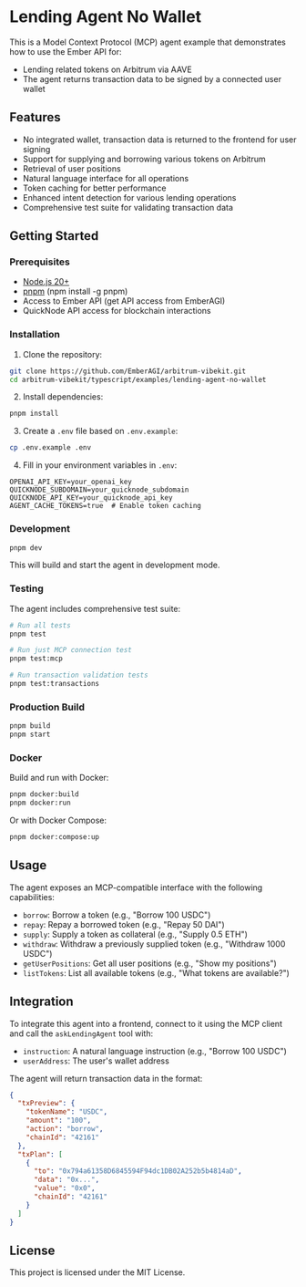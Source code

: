 # Lending Agent No Wallet

This is a Model Context Protocol (MCP) agent example that demonstrates how to use the Ember API for:

- Lending related tokens on Arbitrum via AAVE
- The agent returns transaction data to be signed by a connected user wallet

## Features

- No integrated wallet, transaction data is returned to the frontend for user signing
- Support for supplying and borrowing various tokens on Arbitrum
- Retrieval of user positions
- Natural language interface for all operations
- Token caching for better performance
- Enhanced intent detection for various lending operations
- Comprehensive test suite for validating transaction data

## Getting Started

### Prerequisites

- [Node.js 20+](https://nodejs.org/)
- [pnpm](https://pnpm.io/) (npm install -g pnpm)
- Access to Ember API (get API access from EmberAGI)
- QuickNode API access for blockchain interactions

### Installation

1. Clone the repository:

```bash
git clone https://github.com/EmberAGI/arbitrum-vibekit.git
cd arbitrum-vibekit/typescript/examples/lending-agent-no-wallet
```

2. Install dependencies:

```bash
pnpm install
```

3. Create a `.env` file based on `.env.example`:

```bash
cp .env.example .env
```

4. Fill in your environment variables in `.env`:

```
OPENAI_API_KEY=your_openai_key
QUICKNODE_SUBDOMAIN=your_quicknode_subdomain
QUICKNODE_API_KEY=your_quicknode_api_key
AGENT_CACHE_TOKENS=true  # Enable token caching
```

### Development

```bash
pnpm dev
```

This will build and start the agent in development mode.

### Testing

The agent includes comprehensive test suite:

```bash
# Run all tests
pnpm test

# Run just MCP connection test
pnpm test:mcp

# Run transaction validation tests
pnpm test:transactions
```

### Production Build

```bash
pnpm build
pnpm start
```

### Docker

Build and run with Docker:

```bash
pnpm docker:build
pnpm docker:run
```

Or with Docker Compose:

```bash
pnpm docker:compose:up
```

## Usage

The agent exposes an MCP-compatible interface with the following capabilities:

- `borrow`: Borrow a token (e.g., "Borrow 100 USDC")
- `repay`: Repay a borrowed token (e.g., "Repay 50 DAI")
- `supply`: Supply a token as collateral (e.g., "Supply 0.5 ETH")
- `withdraw`: Withdraw a previously supplied token (e.g., "Withdraw 1000 USDC")
- `getUserPositions`: Get all user positions (e.g., "Show my positions")
- `listTokens`: List all available tokens (e.g., "What tokens are available?")

## Integration

To integrate this agent into a frontend, connect to it using the MCP client and call the `askLendingAgent` tool with:

- `instruction`: A natural language instruction (e.g., "Borrow 100 USDC")
- `userAddress`: The user's wallet address

The agent will return transaction data in the format:

```json
{
  "txPreview": {
    "tokenName": "USDC",
    "amount": "100",
    "action": "borrow",
    "chainId": "42161"
  },
  "txPlan": [
    {
      "to": "0x794a61358D6845594F94dc1DB02A252b5b4814aD",
      "data": "0x...",
      "value": "0x0",
      "chainId": "42161"
    }
  ]
}
```

## License

This project is licensed under the MIT License. 